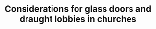 ---
layout: link
link_url: https://www.london.anglican.org/kb/how-to-install-glass-doors-in-your-church/
title: Considerations for glass doors and draught lobbies in churches
source: Church of England Diocese of London
card: Create a draught lobby
petal: 
task: 
---